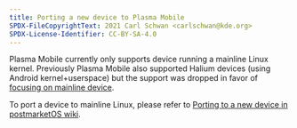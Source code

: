 ```yaml
---
title: Porting a new device to Plasma Mobile
SPDX-FileCopyrightText: 2021 Carl Schwan <carlschwan@kde.org>
SPDX-License-Identifier: CC-BY-SA-4.0
---
```


Plasma Mobile currently only supports device running a mainline
Linux kernel. Previously Plasma Mobile also supported Halium
devices (using Android kernel+userspace) but the support was
dropped in favor of [focusing on mainline device](https://www.plasma-mobile.org/2020/12/14/plasma-mobile-technical-debt/).

To port a device to mainline Linux, please refer to [Porting to a new device in postmarketOS wiki](https://wiki.postmarketos.org/wiki/Porting_to_a_new_device).

